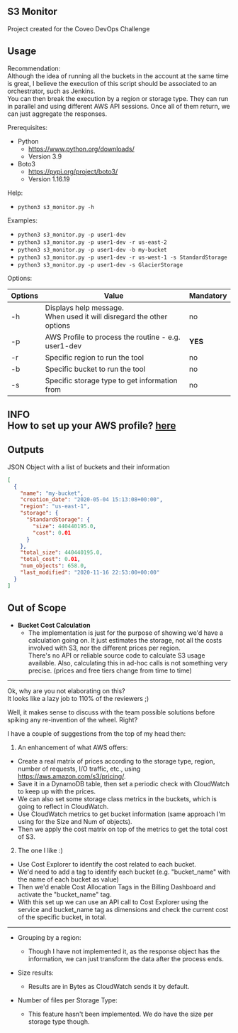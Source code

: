  S3 Monitor
--------------------------

Project created for the Coveo DevOps Challenge

 Usage
---------------------
Recommendation:  
 Although the idea of running all the buckets in the account at the same time is great, I believe the execution of this script should be associated to an orchestrator, such as Jenkins.  
 You can then break the execution by a region or storage type. They can run in parallel and using different AWS API sessions. Once all of them return, we can just aggregate the responses.     


Prerequisites:
- Python  
    - https://www.python.org/downloads/
    - Version 3.9
- Boto3
    - https://pypi.org/project/boto3/
    - Version 1.16.19
    
Help:  
- ```python3 s3_monitor.py -h```  

Examples:  
- ```python3 s3_monitor.py -p user1-dev```
- ```python3 s3_monitor.py -p user1-dev -r us-east-2```
- ```python3 s3_monitor.py -p user1-dev -b my-bucket```
- ```python3 s3_monitor.py -p user1-dev -r us-west-1 -s StandardStorage```
- ```python3 s3_monitor.py -p user1-dev -s GlacierStorage```

Options:

| Options | Value | Mandatory |
| ------- | ----- | --------- |
| -h  | Displays help message.<br>When used it will disregard the other options | no |
| -p  | AWS Profile to process the routine - e.g. user1-dev  | **YES** |
| -r  | Specific region to run the tool                      | no |
| -b  | Specific bucket to run the tool                      | no |
| -s  | Specific storage type to get information from        | no |


**INFO**  
How to set up your AWS profile? [here](https://docs.aws.amazon.com/cli/latest/userguide/cli-configure-profiles.html)
------------------------------------------------------------------------------------
Outputs
---------------------
JSON Object with a list of buckets and their information
```JSON
[
  {
    "name": "my-bucket",
    "creation_date": "2020-05-04 15:13:08+00:00",
    "region": "us-east-1",
    "storage": {
      "StandardStorage": {
        "size": 440440195.0,
        "cost": 0.01
      }
    },
    "total_size": 440440195.0,
    "total_cost": 0.01,
    "num_objects": 658.0,
    "last_modified": "2020-11-16 22:53:00+00:00"
  }
]
```

Out of Scope
--------------------
- **Bucket Cost Calculation**
  - The implementation is just for the purpose of showing we'd have a calculation going on. 
    It just estimates the storage, not all the costs involved with S3, nor the different prices per region.   
    There's no API or reliable source code to calculate S3 usage available. Also, calculating this in ad-hoc calls is 
    not something very precise. (prices and free tiers change from time to time)    
---    

Ok, why are you not elaborating on this?  
It looks like a lazy job to 110% of the reviewers ;)  

Well, it makes sense to discuss with the team possible solutions before spiking any re-invention of the wheel. Right?

I have a couple of suggestions from the top of my head then:   
1. An enhancement of what AWS offers:
  - Create a real matrix of prices according to the storage type, region, number of requests, I/O traffic, etc., using https://aws.amazon.com/s3/pricing/.
  - Save it in a DynamoDB table, then set a periodic check with CloudWatch to keep up with the prices.  
  - We can also set some storage class metrics in the buckets, which is going to reflect in CloudWatch.
  - Use CloudWatch metrics to get bucket information (same approach I'm using for the Size and Num of objects).
  - Then we apply the cost matrix on top of the metrics to get the total cost of S3.  
2. The one I like :)
  - Use Cost Explorer to identify the cost related to each bucket.
  - We'd need to add a tag to identify each bucket (e.g. "bucket_name" with the name of each bucket as value)
  - Then we'd enable Cost Allocation Tags in the Billing Dashboard and activate the "bucket_name" tag.
  - With this set up we can use an API call to Cost Explorer using the service and bucket_name tag as dimensions and check the current cost of the specific bucket, in total. 
---
 
- Grouping by a region:  
  - Though I have not implemented it, as the response object has the information, we can just transform the data after the process ends.
  
- Size results:
  - Results are in Bytes as CloudWatch sends it by default.
  
- Number of files per Storage Type:
  - This feature hasn't been implemented. We do have the size per storage type though.


  